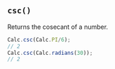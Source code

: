 ## `csc()`

Returns the cosecant of a number.

```javascript
Calc.csc(Calc.PI/6);
// 2
Calc.csc(Calc.radians(30));
// 2
```

